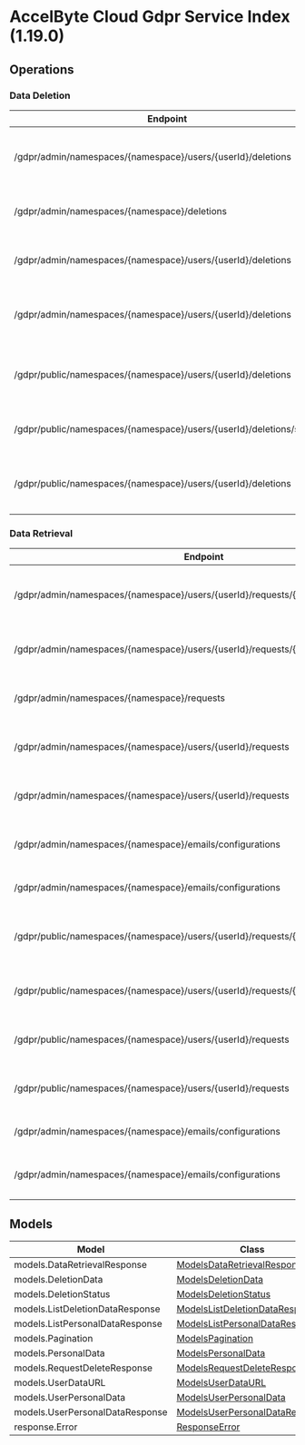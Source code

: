 [//]: # (<< Code generated. DO NOT EDIT!)

[//]: # (<< template file: accelbyte_cloud_py_codegen)

# AccelByte Cloud Gdpr Service Index (1.19.0)


## Operations

### Data Deletion
| Endpoint | Method | ID | Deprecated | Class | Wrapper | Example |
|---|---|---|---|---|---|---|
| /gdpr/admin/namespaces/{namespace}/users/{userId}/deletions | DELETE | AdminCancelUserAccountDeletionRequest | `false` | [AdminCancelUserAccountDeletionRequest](../../accelbyte_py_sdk/api/gdpr/operations/data_deletion/admin_cancel_user_accou_de1ba5.py) | [admin_cancel_user_account_deletion_request](../../accelbyte_py_sdk/api/gdpr/wrappers/_data_deletion.py) | [accelbyte_py_sdk_cli gdpr-admin-cancel-user-account-deletion-request](../../samples/cli/accelbyte_py_sdk_cli/gdpr/_admin_cancel_user_account_deletion_request.py) |
| /gdpr/admin/namespaces/{namespace}/deletions | GET | AdminGetListDeletionDataRequest | `false` | [AdminGetListDeletionDataRequest](../../accelbyte_py_sdk/api/gdpr/operations/data_deletion/admin_get_list_deletion_227d7d.py) | [admin_get_list_deletion_data_request](../../accelbyte_py_sdk/api/gdpr/wrappers/_data_deletion.py) | [accelbyte_py_sdk_cli gdpr-admin-get-list-deletion-data-request](../../samples/cli/accelbyte_py_sdk_cli/gdpr/_admin_get_list_deletion_data_request.py) |
| /gdpr/admin/namespaces/{namespace}/users/{userId}/deletions | GET | AdminGetUserAccountDeletionRequest | `false` | [AdminGetUserAccountDeletionRequest](../../accelbyte_py_sdk/api/gdpr/operations/data_deletion/admin_get_user_account__84ef5a.py) | [admin_get_user_account_deletion_request](../../accelbyte_py_sdk/api/gdpr/wrappers/_data_deletion.py) | [accelbyte_py_sdk_cli gdpr-admin-get-user-account-deletion-request](../../samples/cli/accelbyte_py_sdk_cli/gdpr/_admin_get_user_account_deletion_request.py) |
| /gdpr/admin/namespaces/{namespace}/users/{userId}/deletions | POST | AdminSubmitUserAccountDeletionRequest | `false` | [AdminSubmitUserAccountDeletionRequest](../../accelbyte_py_sdk/api/gdpr/operations/data_deletion/admin_submit_user_accou_b7780f.py) | [admin_submit_user_account_deletion_request](../../accelbyte_py_sdk/api/gdpr/wrappers/_data_deletion.py) | [accelbyte_py_sdk_cli gdpr-admin-submit-user-account-deletion-request](../../samples/cli/accelbyte_py_sdk_cli/gdpr/_admin_submit_user_account_deletion_request.py) |
| /gdpr/public/namespaces/{namespace}/users/{userId}/deletions | DELETE | PublicCancelUserAccountDeletionRequest | `false` | [PublicCancelUserAccountDeletionRequest](../../accelbyte_py_sdk/api/gdpr/operations/data_deletion/public_cancel_user_acco_16b962.py) | [public_cancel_user_account_deletion_request](../../accelbyte_py_sdk/api/gdpr/wrappers/_data_deletion.py) | [accelbyte_py_sdk_cli gdpr-public-cancel-user-account-deletion-request](../../samples/cli/accelbyte_py_sdk_cli/gdpr/_public_cancel_user_account_deletion_request.py) |
| /gdpr/public/namespaces/{namespace}/users/{userId}/deletions/status | GET | PublicGetUserAccountDeletionStatus | `false` | [PublicGetUserAccountDeletionStatus](../../accelbyte_py_sdk/api/gdpr/operations/data_deletion/public_get_user_account_09e4f2.py) | [public_get_user_account_deletion_status](../../accelbyte_py_sdk/api/gdpr/wrappers/_data_deletion.py) | [accelbyte_py_sdk_cli gdpr-public-get-user-account-deletion-status](../../samples/cli/accelbyte_py_sdk_cli/gdpr/_public_get_user_account_deletion_status.py) |
| /gdpr/public/namespaces/{namespace}/users/{userId}/deletions | POST | PublicSubmitUserAccountDeletionRequest | `false` | [PublicSubmitUserAccountDeletionRequest](../../accelbyte_py_sdk/api/gdpr/operations/data_deletion/public_submit_user_acco_a6db4f.py) | [public_submit_user_account_deletion_request](../../accelbyte_py_sdk/api/gdpr/wrappers/_data_deletion.py) | [accelbyte_py_sdk_cli gdpr-public-submit-user-account-deletion-request](../../samples/cli/accelbyte_py_sdk_cli/gdpr/_public_submit_user_account_deletion_request.py) |

### Data Retrieval
| Endpoint | Method | ID | Deprecated | Class | Wrapper | Example |
|---|---|---|---|---|---|---|
| /gdpr/admin/namespaces/{namespace}/users/{userId}/requests/{requestDate} | DELETE | AdminCancelUserPersonalDataRequest | `false` | [AdminCancelUserPersonalDataRequest](../../accelbyte_py_sdk/api/gdpr/operations/data_retrieval/admin_cancel_user_perso_78952d.py) | [admin_cancel_user_personal_data_request](../../accelbyte_py_sdk/api/gdpr/wrappers/_data_retrieval.py) | [accelbyte_py_sdk_cli gdpr-admin-cancel-user-personal-data-request](../../samples/cli/accelbyte_py_sdk_cli/gdpr/_admin_cancel_user_personal_data_request.py) |
| /gdpr/admin/namespaces/{namespace}/users/{userId}/requests/{requestDate}/generate | POST | AdminGeneratePersonalDataURL | `false` | [AdminGeneratePersonalDataURL](../../accelbyte_py_sdk/api/gdpr/operations/data_retrieval/admin_generate_personal_48c32b.py) | [admin_generate_personal_data_url](../../accelbyte_py_sdk/api/gdpr/wrappers/_data_retrieval.py) | [accelbyte_py_sdk_cli gdpr-admin-generate-personal-data-url](../../samples/cli/accelbyte_py_sdk_cli/gdpr/_admin_generate_personal_data_url.py) |
| /gdpr/admin/namespaces/{namespace}/requests | GET | AdminGetListPersonalDataRequest | `false` | [AdminGetListPersonalDataRequest](../../accelbyte_py_sdk/api/gdpr/operations/data_retrieval/admin_get_list_personal_424fda.py) | [admin_get_list_personal_data_request](../../accelbyte_py_sdk/api/gdpr/wrappers/_data_retrieval.py) | [accelbyte_py_sdk_cli gdpr-admin-get-list-personal-data-request](../../samples/cli/accelbyte_py_sdk_cli/gdpr/_admin_get_list_personal_data_request.py) |
| /gdpr/admin/namespaces/{namespace}/users/{userId}/requests | GET | AdminGetUserPersonalDataRequests | `false` | [AdminGetUserPersonalDataRequests](../../accelbyte_py_sdk/api/gdpr/operations/data_retrieval/admin_get_user_personal_a892c0.py) | [admin_get_user_personal_data_requests](../../accelbyte_py_sdk/api/gdpr/wrappers/_data_retrieval.py) | [accelbyte_py_sdk_cli gdpr-admin-get-user-personal-data-requests](../../samples/cli/accelbyte_py_sdk_cli/gdpr/_admin_get_user_personal_data_requests.py) |
| /gdpr/admin/namespaces/{namespace}/users/{userId}/requests | POST | AdminRequestDataRetrieval | `false` | [AdminRequestDataRetrieval](../../accelbyte_py_sdk/api/gdpr/operations/data_retrieval/admin_request_data_retrieval.py) | [admin_request_data_retrieval](../../accelbyte_py_sdk/api/gdpr/wrappers/_data_retrieval.py) | [accelbyte_py_sdk_cli gdpr-admin-request-data-retrieval](../../samples/cli/accelbyte_py_sdk_cli/gdpr/_admin_request_data_retrieval.py) |
| /gdpr/admin/namespaces/{namespace}/emails/configurations | DELETE | DeleteAdminEmailConfiguration | `false` | [DeleteAdminEmailConfiguration](../../accelbyte_py_sdk/api/gdpr/operations/data_retrieval/delete_admin_email_conf_009cca.py) | [delete_admin_email_configuration](../../accelbyte_py_sdk/api/gdpr/wrappers/_data_retrieval.py) | [accelbyte_py_sdk_cli gdpr-delete-admin-email-configuration](../../samples/cli/accelbyte_py_sdk_cli/gdpr/_delete_admin_email_configuration.py) |
| /gdpr/admin/namespaces/{namespace}/emails/configurations | GET | GetAdminEmailConfiguration | `false` | [GetAdminEmailConfiguration](../../accelbyte_py_sdk/api/gdpr/operations/data_retrieval/get_admin_email_configuration.py) | [get_admin_email_configuration](../../accelbyte_py_sdk/api/gdpr/wrappers/_data_retrieval.py) | [accelbyte_py_sdk_cli gdpr-get-admin-email-configuration](../../samples/cli/accelbyte_py_sdk_cli/gdpr/_get_admin_email_configuration.py) |
| /gdpr/public/namespaces/{namespace}/users/{userId}/requests/{requestDate} | DELETE | PublicCancelUserPersonalDataRequest | `false` | [PublicCancelUserPersonalDataRequest](../../accelbyte_py_sdk/api/gdpr/operations/data_retrieval/public_cancel_user_pers_19dafa.py) | [public_cancel_user_personal_data_request](../../accelbyte_py_sdk/api/gdpr/wrappers/_data_retrieval.py) | [accelbyte_py_sdk_cli gdpr-public-cancel-user-personal-data-request](../../samples/cli/accelbyte_py_sdk_cli/gdpr/_public_cancel_user_personal_data_request.py) |
| /gdpr/public/namespaces/{namespace}/users/{userId}/requests/{requestDate}/generate | POST | PublicGeneratePersonalDataURL | `false` | [PublicGeneratePersonalDataURL](../../accelbyte_py_sdk/api/gdpr/operations/data_retrieval/public_generate_persona_6b68a4.py) | [public_generate_personal_data_url](../../accelbyte_py_sdk/api/gdpr/wrappers/_data_retrieval.py) | [accelbyte_py_sdk_cli gdpr-public-generate-personal-data-url](../../samples/cli/accelbyte_py_sdk_cli/gdpr/_public_generate_personal_data_url.py) |
| /gdpr/public/namespaces/{namespace}/users/{userId}/requests | GET | PublicGetUserPersonalDataRequests | `false` | [PublicGetUserPersonalDataRequests](../../accelbyte_py_sdk/api/gdpr/operations/data_retrieval/public_get_user_persona_7e40c3.py) | [public_get_user_personal_data_requests](../../accelbyte_py_sdk/api/gdpr/wrappers/_data_retrieval.py) | [accelbyte_py_sdk_cli gdpr-public-get-user-personal-data-requests](../../samples/cli/accelbyte_py_sdk_cli/gdpr/_public_get_user_personal_data_requests.py) |
| /gdpr/public/namespaces/{namespace}/users/{userId}/requests | POST | PublicRequestDataRetrieval | `false` | [PublicRequestDataRetrieval](../../accelbyte_py_sdk/api/gdpr/operations/data_retrieval/public_request_data_retrieval.py) | [public_request_data_retrieval](../../accelbyte_py_sdk/api/gdpr/wrappers/_data_retrieval.py) | [accelbyte_py_sdk_cli gdpr-public-request-data-retrieval](../../samples/cli/accelbyte_py_sdk_cli/gdpr/_public_request_data_retrieval.py) |
| /gdpr/admin/namespaces/{namespace}/emails/configurations | POST | SaveAdminEmailConfiguration | `false` | [SaveAdminEmailConfiguration](../../accelbyte_py_sdk/api/gdpr/operations/data_retrieval/save_admin_email_configuration.py) | [save_admin_email_configuration](../../accelbyte_py_sdk/api/gdpr/wrappers/_data_retrieval.py) | [accelbyte_py_sdk_cli gdpr-save-admin-email-configuration](../../samples/cli/accelbyte_py_sdk_cli/gdpr/_save_admin_email_configuration.py) |
| /gdpr/admin/namespaces/{namespace}/emails/configurations | PUT | UpdateAdminEmailConfiguration | `false` | [UpdateAdminEmailConfiguration](../../accelbyte_py_sdk/api/gdpr/operations/data_retrieval/update_admin_email_conf_71e966.py) | [update_admin_email_configuration](../../accelbyte_py_sdk/api/gdpr/wrappers/_data_retrieval.py) | [accelbyte_py_sdk_cli gdpr-update-admin-email-configuration](../../samples/cli/accelbyte_py_sdk_cli/gdpr/_update_admin_email_configuration.py) |


## Models
| Model | Class |
|---|---|
| models.DataRetrievalResponse | [ModelsDataRetrievalResponse](../../accelbyte_py_sdk/api/gdpr/models/models_data_retrieval_response.py) |
| models.DeletionData | [ModelsDeletionData](../../accelbyte_py_sdk/api/gdpr/models/models_deletion_data.py) |
| models.DeletionStatus | [ModelsDeletionStatus](../../accelbyte_py_sdk/api/gdpr/models/models_deletion_status.py) |
| models.ListDeletionDataResponse | [ModelsListDeletionDataResponse](../../accelbyte_py_sdk/api/gdpr/models/models_list_deletion_data_response.py) |
| models.ListPersonalDataResponse | [ModelsListPersonalDataResponse](../../accelbyte_py_sdk/api/gdpr/models/models_list_personal_data_response.py) |
| models.Pagination | [ModelsPagination](../../accelbyte_py_sdk/api/gdpr/models/models_pagination.py) |
| models.PersonalData | [ModelsPersonalData](../../accelbyte_py_sdk/api/gdpr/models/models_personal_data.py) |
| models.RequestDeleteResponse | [ModelsRequestDeleteResponse](../../accelbyte_py_sdk/api/gdpr/models/models_request_delete_response.py) |
| models.UserDataURL | [ModelsUserDataURL](../../accelbyte_py_sdk/api/gdpr/models/models_user_data_url.py) |
| models.UserPersonalData | [ModelsUserPersonalData](../../accelbyte_py_sdk/api/gdpr/models/models_user_personal_data.py) |
| models.UserPersonalDataResponse | [ModelsUserPersonalDataResponse](../../accelbyte_py_sdk/api/gdpr/models/models_user_personal_data_response.py) |
| response.Error | [ResponseError](../../accelbyte_py_sdk/api/gdpr/models/response_error.py) |
